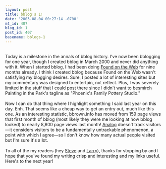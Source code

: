 ```yaml
---
layout: post
title: bblog's 1!
date: '2003-08-04 00:27:14 -0700'
mt_id: 407
blog_id: 1
post_id: 407
basename: bblogs-1
---
```

<br />Today is a milestone in the annals of bblog history. I've now been bblogging for one year, though I created bblog in March 2000 and never did anything with it. When I started bblog, I had been doing <a href="/blogs/found/">Found on the Web</a> for nine months already. I think I created bblog because Found on the Web wasn't satisfying my blogging desires. Sure, I posted a lot of interesting sites but my commentary was designed to entertain, not reflect. Plus, I was severely limited in the stuff that I could post there since I didn't want to besmirch Painting in the Park's tagline as "Phoenix's Family Pottery Studio."<br /><br />Now I can do that thing where I highlight something I said last year on this day. Enh. That seems like a cheap way to get an entry out, much like this one. As an interesting statistic, bbrown.info has moved from 159 page views that first month of bblog (most likely they were me looking at how bblog looked) to nearly 8,800 page views last month! <a href="http://www.analog.cx/">Analog</a> doesn't track visitors&#x2014;it considers visitors to be a fundamentally untrackable phenomenon, a point with which I agree&#x2014;so I don't know how many actual people visited but I'm sure it's a lot.<br /><br />To all of the my readers (hey <a href="http://www.redmonk.net/monkinetic">Steve</a> and <a href="http://www.larrysalzman.com/">Larry</a>), thanks for stopping by and I hope that you've found my writing crisp and interesting and my links useful. Here's to the next year!<br /><br /><br />
